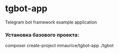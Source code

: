 # tgbot-app
Telegram bot framework example application

### Установка базового проекта:

composer create-project mmaurice/tgbot-app ./tgbot
